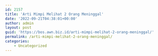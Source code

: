 ```yaml
---
id: 2157
title: 'Arti Mimpi Melihat 2 Orang Meninggal'
date: '2022-09-21T04:38:01+00:00'
author: admin
layout: post
guid: 'https://bos.awn.biz.id/arti-mimpi-melihat-2-orang-meninggal/'
permalink: /arti-mimpi-melihat-2-orang-meninggal/
categories:
    - Uncategorized
---
```


